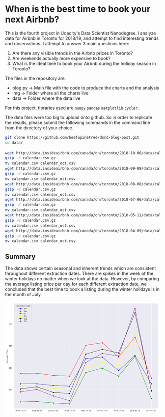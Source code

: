 # When is the best time to book your next Airbnb?

This is the fourth project in Udacity's Data Scientist Nanodegree. I analyze data for Airbnb in Toronto for 2018/19, and attempt to find interesting trends and observations. I attempt to answer 3 main questions here: 

1. Are there any visible trends in the Airbnb prices in Toronto?
2. Are weekends actually more expensive to book?
3. What is the ideal time to book your Airbnb during the holiday season in Toronto?

The files in the repository are:

 - blog.py -> Main file with the code to produce the charts and the analysis
 - img -> Folder where all the charts live
 - data -> Folder where the data live

For this project, tibraries used are `numpy` `pandas` `matplotlib` `cycler`.

The data files were too big to upload onto github. So in order to replicate the results, please submit the following commands in the command line from the directory of your choice.

```bash
git clone https://github.com/beefupinetree/dsnd-blog-post.git
cd data/

wget http://data.insideairbnb.com/canada/on/toronto/2018-10-06/data/calendar.csv.gz
gzip -d calendar.csv.gz
mv calendar.csv calendar_oct.csv
wget http://data.insideairbnb.com/canada/on/toronto/2018-09-09/data/calendar.csv.gz
gzip -d calendar.csv.gz
mv calendar.csv calendar_oct.csv
wget http://data.insideairbnb.com/canada/on/toronto/2018-08-08/data/calendar.csv.gz
gzip -d calendar.csv.gz
mv calendar.csv calendar_oct.csv
wget http://data.insideairbnb.com/canada/on/toronto/2018-07-06/data/calendar.csv.gz
gzip -d calendar.csv.gz
mv calendar.csv calendar_oct.csv
wget http://data.insideairbnb.com/canada/on/toronto/2018-05-11/data/calendar.csv.gz
gzip -d calendar.csv.gz
mv calendar.csv calendar_oct.csv
wget http://data.insideairbnb.com/canada/on/toronto/2018-04-09/data/calendar.csv.gz
gzip -d calendar.csv.gz
mv calendar.csv calendar_oct.csv
```

## Summary

The data shows certain seasonal and inherent trends which are consistent throughout different extraction dates. There are spikes in the week of the winter holidays no matter when we look at the data. However, by comparing the average listing price per day for each different extraction date, we concluded that the best time to book a listing during the winter holidays is in the month of July.

<p align="center"><img src="/img/4.png?raw=true"/></p>

